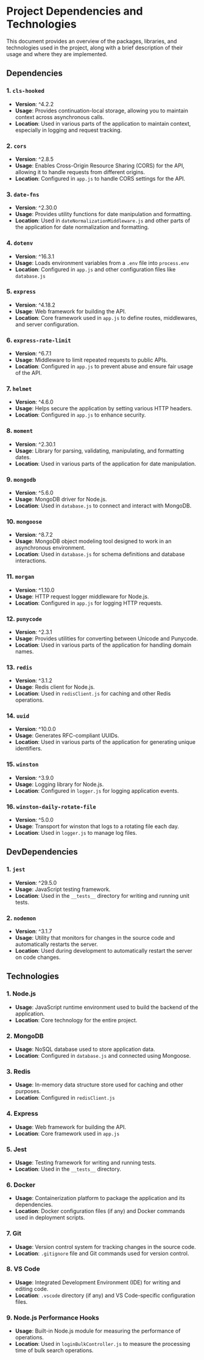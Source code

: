 # Project Dependencies and Technologies

This document provides an overview of the packages, libraries, and technologies used in the project, along with a brief description of their usage and where they are implemented.

## Dependencies

### 1. `cls-hooked`

- **Version**: ^4.2.2
- **Usage**: Provides continuation-local storage, allowing you to maintain context across asynchronous calls.
- **Location**: Used in various parts of the application to maintain context, especially in logging and request tracking.

### 2. `cors`

- **Version**: ^2.8.5
- **Usage**: Enables Cross-Origin Resource Sharing (CORS) for the API, allowing it to handle requests from different origins.
- **Location**: Configured in `app.js` to handle CORS settings for the API.

### 3. `date-fns`

- **Version**: ^2.30.0
- **Usage**: Provides utility functions for date manipulation and formatting.
- **Location**: Used in `dateNormalizationMiddleware.js` and other parts of the application for date normalization and formatting.

### 4. `dotenv`

- **Version**: ^16.3.1
- **Usage**: Loads environment variables from a `.env` file into `process.env`
- **Location**: Configured in `app.js` and other configuration files like `database.js`

### 5. `express`

- **Version**: ^4.18.2
- **Usage**: Web framework for building the API.
- **Location**: Core framework used in `app.js` to define routes, middlewares, and server configuration.

### 6. `express-rate-limit`

- **Version**: ^6.7.1
- **Usage**: Middleware to limit repeated requests to public APIs.
- **Location**: Configured in `app.js` to prevent abuse and ensure fair usage of the API.

### 7. `helmet`

- **Version**: ^4.6.0
- **Usage**: Helps secure the application by setting various HTTP headers.
- **Location**: Configured in `app.js` to enhance security.

### 8. `moment`

- **Version**: ^2.30.1
- **Usage**: Library for parsing, validating, manipulating, and formatting dates.
- **Location**: Used in various parts of the application for date manipulation.

### 9. `mongodb`

- **Version**: ^5.6.0
- **Usage**: MongoDB driver for Node.js.
- **Location**: Used in `database.js` to connect and interact with MongoDB.

### 10. `mongoose`

- **Version**: ^8.7.2
- **Usage**: MongoDB object modeling tool designed to work in an asynchronous environment.
- **Location**: Used in `database.js` for schema definitions and database interactions.

### 11. `morgan`

- **Version**: ^1.10.0
- **Usage**: HTTP request logger middleware for Node.js.
- **Location**: Configured in `app.js` for logging HTTP requests.

### 12. `punycode`

- **Version**: ^2.3.1
- **Usage**: Provides utilities for converting between Unicode and Punycode.
- **Location**: Used in various parts of the application for handling domain names.

### 13. `redis`

- **Version**: ^3.1.2
- **Usage**: Redis client for Node.js.
- **Location**: Used in `redisClient.js` for caching and other Redis operations.

### 14. `uuid`

- **Version**: ^10.0.0
- **Usage**: Generates RFC-compliant UUIDs.
- **Location**: Used in various parts of the application for generating unique identifiers.

### 15. `winston`

- **Version**: ^3.9.0
- **Usage**: Logging library for Node.js.
- **Location**: Configured in `logger.js` for logging application events.

### 16. `winston-daily-rotate-file`

- **Version**: ^5.0.0
- **Usage**: Transport for winston that logs to a rotating file each day.
- **Location**: Used in `logger.js` to manage log files.

## DevDependencies

### 1. `jest`

- **Version**: ^29.5.0
- **Usage**: JavaScript testing framework.
- **Location**: Used in the `__tests__` directory for writing and running unit tests.

### 2. `nodemon`

- **Version**: ^3.1.7
- **Usage**: Utility that monitors for changes in the source code and automatically restarts the server.
- **Location**: Used during development to automatically restart the server on code changes.

## Technologies

### 1. **Node.js**

- **Usage**: JavaScript runtime environment used to build the backend of the application.
- **Location**: Core technology for the entire project.

### 2. **MongoDB**

- **Usage**: NoSQL database used to store application data.
- **Location**: Configured in `database.js` and connected using Mongoose.

### 3. **Redis**

- **Usage**: In-memory data structure store used for caching and other purposes.
- **Location**: Configured in `redisClient.js`

### 4. **Express**

- **Usage**: Web framework for building the API.
- **Location**: Core framework used in `app.js`

### 5. **Jest**

- **Usage**: Testing framework for writing and running tests.
- **Location**: Used in the `__tests__` directory.

### 6. **Docker**

- **Usage**: Containerization platform to package the application and its dependencies.
- **Location**: Docker configuration files (if any) and Docker commands used in deployment scripts.

### 7. **Git**

- **Usage**: Version control system for tracking changes in the source code.
- **Location**: `.gitignore` file and Git commands used for version control.

### 8. **VS Code**

- **Usage**: Integrated Development Environment (IDE) for writing and editing code.
- **Location**: `.vscode` directory (if any) and VS Code-specific configuration files.

### 9. **Node.js Performance Hooks**

- **Usage**: Built-in Node.js module for measuring the performance of operations.
- **Location**: Used in `loginBulkController.js` to measure the processing time of bulk search operations.
